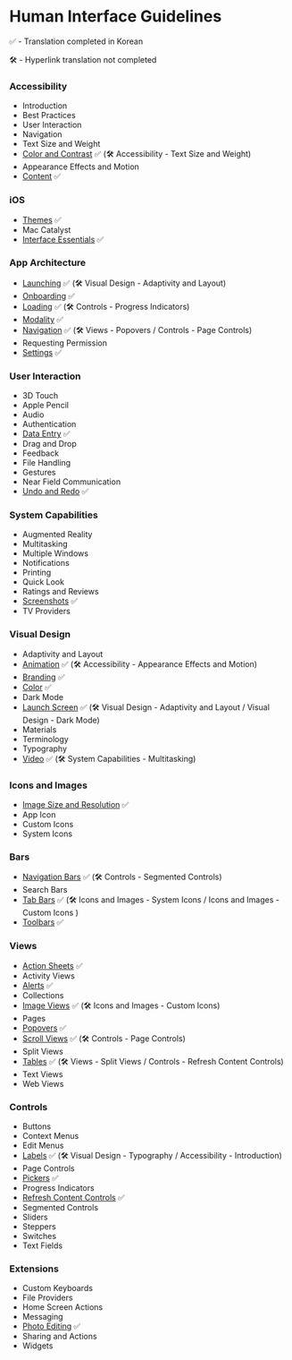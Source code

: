 # Human Interface Guidelines
✅ - Translation completed in Korean

🛠 - Hyperlink translation not completed

### Accessibility

- Introduction
- Best Practices
- User Interaction
- Navigation
- Text Size and Weight
- [Color and Contrast](https://github.com/jum0/Human-Interface-Guidelines/tree/master/Accessibility/Color%20and%20Contrast)    ✅ (🛠 Accessibility - Text Size and Weight)
- Appearance Effects and Motion
- [Content](https://github.com/jum0/Human-Interface-Guidelines/tree/master/Accessibility/Content)    ✅



### iOS

- [Themes](https://github.com/jum0/Human-Interface-Guidelines/tree/master/iOS/Themes)    ✅
- Mac Catalyst
- [Interface Essentials](https://github.com/jum0/Human-Interface-Guidelines/tree/master/iOS/Interface%20Essentials)    ✅



### App Architecture

- [Launching](https://github.com/jum0/Human-Interface-Guidelines/tree/master/App%20Architecture/Launching)    ✅ (🛠 Visual Design - Adaptivity and Layout)
- [Onboarding](https://github.com/jum0/Human-Interface-Guidelines/tree/master/App%20Architecture/Onboarding)    ✅
- [Loading](https://github.com/jum0/Human-Interface-Guidelines/tree/master/App%20Architecture/Loading)    ✅ (🛠 Controls - Progress Indicators)
- [Modality](https://github.com/jum0/Human-Interface-Guidelines/tree/master/App%20Architecture/Modality)    ✅
- [Navigation](https://github.com/jum0/Human-Interface-Guidelines/tree/master/App%20Architecture/Navigation)    ✅ (🛠 Views - Popovers / Controls - Page Controls)
- Requesting Permission
- [Settings](https://github.com/jum0/Human-Interface-Guidelines/tree/master/App%20Architecture/Settings)    ✅



### User Interaction

- 3D Touch
- Apple Pencil
- Audio
- Authentication
- [Data Entry](https://github.com/jum0/Human-Interface-Guidelines/tree/master/User%20Interaction/Data%20Entry)    ✅
- Drag and Drop
- Feedback
- File Handling
- Gestures
- Near Field Communication
- [Undo and Redo](https://github.com/jum0/Human-Interface-Guidelines/tree/master/User%20Interaction/Undo%20and%20Redo)    ✅



### System Capabilities

- Augmented Reality
- Multitasking
- Multiple Windows
- Notifications
- Printing
- Quick Look
- Ratings and Reviews
- [Screenshots](https://github.com/jum0/Human-Interface-Guidelines/tree/master/System%20Capabilities/Screenshots)    ✅
- TV Providers



### Visual Design

- Adaptivity and Layout
- [Animation](https://github.com/jum0/Human-Interface-Guidelines/tree/master/Visual%20Design/Animation)    ✅ (🛠 Accessibility - Appearance Effects and Motion)
- [Branding](https://github.com/jum0/Human-Interface-Guidelines/tree/master/Visual%20Design/Branding)    ✅
- [Color](https://github.com/jum0/Human-Interface-Guidelines/tree/master/Visual%20Design/Color)    ✅
- Dark Mode
- [Launch Screen](https://github.com/jum0/Human-Interface-Guidelines/tree/master/Visual%20Design/Launch%20Screen)    ✅ (🛠 Visual Design - Adaptivity and Layout / Visual Design - Dark Mode)
- Materials
- Terminology
- Typography
- [Video](https://github.com/jum0/Human-Interface-Guidelines/tree/master/Visual%20Design/Video)    ✅ (🛠 System Capabilities - Multitasking)



### Icons and Images

- [Image Size and Resolution](https://github.com/jum0/Human-Interface-Guidelines/tree/master/Icons%20and%20Images/Image%20Size%20and%20Resolution)    ✅
- App Icon
- Custom Icons
- System Icons



### Bars

- [Navigation Bars](https://github.com/jum0/Human-Interface-Guidelines/tree/master/Bars/Navigation%20Bars)    ✅ (🛠 Controls - Segmented Controls)
- Search Bars
- [Tab Bars](https://github.com/jum0/Human-Interface-Guidelines/tree/master/Bars/Tab%20Bars)    ✅ (🛠 Icons and Images - System Icons / Icons and Images - Custom Icons  )
- [Toolbars](https://github.com/jum0/Human-Interface-Guidelines/tree/master/Bars/Toolbars)    ✅



### Views

- [Action Sheets](https://github.com/jum0/Human-Interface-Guidelines/tree/master/Views/Action%20Sheets)    ✅ 
- Activity Views
- [Alerts](https://github.com/jum0/Human-Interface-Guidelines/tree/master/Views/Alerts)    ✅
- Collections
- [Image Views](https://github.com/jum0/Human-Interface-Guidelines/tree/master/Views/Image%20Views)    ✅ (🛠 Icons and Images - Custom Icons)
- Pages
- [Popovers](https://github.com/jum0/Human-Interface-Guidelines/tree/master/Views/Popovers)    ✅
- [Scroll Views](https://github.com/jum0/Human-Interface-Guidelines/tree/master/Views/Scroll%20Views)    ✅ (🛠 Controls - Page Controls)
- Split Views
- [Tables](https://github.com/jum0/Human-Interface-Guidelines/tree/master/Views/Tables)    ✅ (🛠 Views - Split Views / Controls - Refresh Content Controls)
- Text Views
- Web Views



### Controls

- Buttons
- Context Menus
- Edit Menus
- [Labels](https://github.com/jum0/Human-Interface-Guidelines/tree/master/Controls/Labels)    ✅ (🛠 Visual Design - Typography / Accessibility - Introduction)
- Page Controls
- [Pickers](https://github.com/jum0/Human-Interface-Guidelines/tree/master/Controls/Pickers)    ✅
- Progress Indicators
- [Refresh Content Controls](https://github.com/jum0/Human-Interface-Guidelines/tree/master/Controls/Refresh%20Content%20Controls)    ✅
- Segmented Controls
- Sliders
- Steppers
- Switches
- Text Fields



### Extensions

- Custom Keyboards
- File Providers
- Home Screen Actions
- Messaging
- [Photo Editing](https://github.com/jum0/Human-Interface-Guidelines/tree/master/Extensions/Photo%20Editing)    ✅ 
- Sharing and Actions
- Widgets

